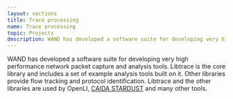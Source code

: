 ```yaml
---
layout: sections
title: Trace processing
name: Trace processing
topic: Projects
description: WAND has developed a software suite for developing very high performance network packet capture and analysis tools.  Libtrace is the core library and includes a set of example analysis tools built on it.  Other libraries provide flow tracking and protocol identification.  Libtrace and the other libraries are used by OpenLI, [CAIDA STARDUST](https://www.caida.org/funding/stardust/) and many other tools.
---
```


WAND has developed a software suite for developing very high performance network packet capture and analysis tools. Libtrace is the core library and includes a set of example analysis tools built on it. Other libraries provide flow tracking and protocol identification. Libtrace and the other libraries are used by OpenLI, [CAIDA STARDUST](https://www.caida.org/funding/stardust/) and many other tools.
